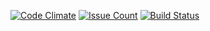 
[![Code Climate](https://codeclimate.com/github/codeclimate/codeclimate/badges/gpa.svg)](https://codeclimate.com/github/artemka107/project-lvl1-s104)
[![Issue Count](https://codeclimate.com/github/codeclimate/codeclimate/badges/issue_count.svg)](https://codeclimate.com/github/artemka107/project-lvl1-s104)
[![Build Status](https://travis-ci.org/artemka107/project-lvl1-s104.svg?branch=master)](https://travis-ci.org/artemka107/project-lvl1-s104)
